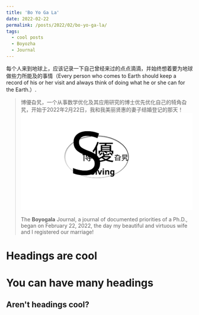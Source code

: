 ```yaml
---
title: 'Bo Yo Ga La'
date: 2022-02-22
permalink: /posts/2022/02/bo-yo-ga-la/
tags:
  - cool posts
  - Boyozha
  - Journal
---
```

每个人来到地球上，应该记录一下自己曾经来过的点点滴滴，并始终想着要为地球做些力所能及的事情（Every person who comes to Earth should keep a record of his or her visit and always think of doing what he or she can for the Earth.）.
> 博優旮旯，一个从事数学优化及其应用研究的博士优先优化自己的犄角旮旯，开始于2022年2月22日，我和我美丽贤惠的妻子结婚登记的那天！
> <br/><img src='/images/mylogos/bygl009.svg'>
> 
> The **Boyogala** Journal, a journal of documented priorities of a Ph.D., began on February 22, 2022, the day my beautiful and virtuous wife and I registered our marriage!

Headings are cool
======

You can have many headings
======

Aren't headings cool?
------
